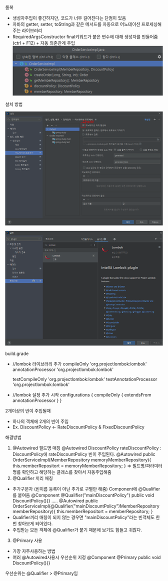 롬복
 - 생성자주입이 좋긴하지만, 코드가 너무 길어진다는 단점이 있음
 - 자바의 getter, setter, toString과 같은 메서드를 자동으로 어노테이션 프로세싱해주는 라이브러리
 - RequiredArgsConstructor final키워드가 붙은 변수에 대해 생성자를 만들어줌(ctrl + F12) + 자동 의존관계 주입
![img_21.png](img_21.png)

설치 방법

![img_19.png](img_19.png)

![img_20.png](img_20.png)

build.grade
 - 	//lombok 라이브러리 추가
      compileOnly 'org.projectlombok:lombok'
      annotationProcessor 'org.projectlombok:lombok'

	testCompileOnly 'org.projectlombok:lombok'
	testAnnotationProcessor 'org.projectlombok:lombok'
 - //lombok 설정 추가 시작
configurations {
compileOnly {
extendsFrom annotationProcessor
}
}


2개이상의 빈이 주입될때
 - 하나의 객체에 2개의 빈이 주입
 - Ex. DiscountPolicy <- RateDiscountPolicy & FixedDiscountPolicy

해결방법
1. @Autowired 필드명 매칭
@Autowired DiscountPolicy rateDiscountPolicy : DiscountPolicy에 rateDiscountPolicy 빈이 주입된다.
@Autowired
public OrderServiceImpl(MemberRepository memoryMemberRepository){
      this.memberRepositort = memoryMemberRepository;
}
=> 필드명/파라미터명를 확인하고 해당하는 클래스를 찾아서 자동주입해줌
2. @Qualifier 끼리 매칭
 - 추가구분자 (빈이름 등록이 아닌 추가로 구별만 해줌)
Component에 @Qualifier를 붙여둠
@Component
@Qualifier("mainDiscountPolicy")
public void DiscountPolicy(){}
.....
   @Autowired
   public OrderServiceImpl(@Qualifier("mainDiscountPolicy")MemberRepository memberRepository){
   this.memberRepositort = memberRepository;
   }
 - Qualifier끼리 매칭이 되지 않는 경우면 "mainDiscountPolicy"라는 빈객체도 한번 찾아보게 되어있다.
 - 주입받는 모든 객체에 @Qualifier가 붙기 때문에 보기도 힘들고 귀찮다.
3. @Primary 사용
 - 가장 자주사용하는 방법
 - 여러 @Autowired사용시 우선순위 지정
   @Component
   @Primary
   public void DiscountPolicy(){}

우선순위는 @Qualifier > @Primary임
